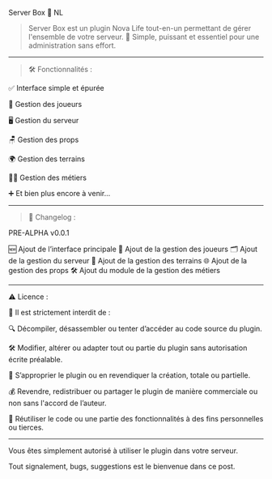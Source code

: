 Server Box 🧵 NL

> Server Box est un plugin Nova Life tout-en-un permettant de gérer l'ensemble de votre serveur.
🧰 Simple, puissant et essentiel pour une administration sans effort.


---

> 🛠️ Fonctionnalités :

✅ Interface simple et épurée

👥 Gestion des joueurs

🖥️ Gestion du serveur

🪑 Gestion des props

🌍 Gestion des terrains

🧑‍💼 Gestion des métiers

➕ Et bien plus encore à venir...


---

> 🧾 Changelog :

PRE-ALPHA v0.0.1

🆕 Ajout de l’interface principale
👤 Ajout de la gestion des joueurs
🗂️ Ajout de la gestion du serveur
🧱 Ajout de la gestion des terrains
🌐 Ajout de la gestion des props
🛠️ Ajout du module de la gestion des métiers


---

⚠️ Licence :

🚫 Il est strictement interdit de :

🔍 Décompiler, désassembler ou tenter d’accéder au code source du plugin.

🛠️ Modifier, altérer ou adapter tout ou partie du plugin sans autorisation écrite préalable.

🥸 S’approprier le plugin ou en revendiquer la création, totale ou partielle.

💰 Revendre, redistribuer ou partager le plugin de manière commerciale ou non sans l'accord de l’auteur.

📑 Réutiliser le code ou une partie des fonctionnalités à des fins personnelles ou tierces.


---

Vous êtes simplement autorisé à utiliser le plugin dans votre serveur.

Tout signalement, bugs, suggestions est le bienvenue dans ce post.
